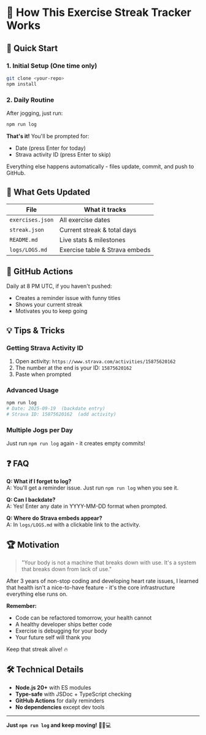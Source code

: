 # 🏃 How This Exercise Streak Tracker Works

## 🚀 Quick Start

### 1. Initial Setup (One time only)
```bash
git clone <your-repo>
npm install
```

### 2. Daily Routine
After jogging, just run:
```bash
npm run log
```

**That's it!** You'll be prompted for:
- Date (press Enter for today)
- Strava activity ID (press Enter to skip)

Everything else happens automatically - files update, commit, and push to GitHub.

## 📁 What Gets Updated

| File | What it tracks |
|------|---------------|
| `exercises.json` | All exercise dates |
| `streak.json` | Current streak & total days |
| `README.md` | Live stats & milestones |
| `logs/LOGS.md` | Exercise table & Strava embeds |

## 🔔 GitHub Actions

Daily at 8 PM UTC, if you haven't pushed:
- Creates a reminder issue with funny titles
- Shows your current streak
- Motivates you to keep going

## 💡 Tips & Tricks

### Getting Strava Activity ID
1. Open activity: `https://www.strava.com/activities/15875620162`
2. The number at the end is your ID: `15875620162`
3. Paste when prompted

### Advanced Usage
```bash
npm run log
# Date: 2025-09-19  (backdate entry)
# Strava ID: 15875620162  (add activity)
```

### Multiple Jogs per Day
Just run `npm run log` again - it creates empty commits!

## ❓ FAQ

**Q: What if I forget to log?**  
A: You'll get a reminder issue. Just run `npm run log` when you see it.

**Q: Can I backdate?**  
A: Yes! Enter any date in YYYY-MM-DD format when prompted.

**Q: Where do Strava embeds appear?**  
A: In `logs/LOGS.md` with a clickable link to the activity.

## 🏆 Motivation

> "Your body is not a machine that breaks down with use. It's a system that breaks down from lack of use."

After 3 years of non-stop coding and developing heart rate issues, I learned that health isn't a nice-to-have feature - it's the core infrastructure everything else runs on.

**Remember:**
- Code can be refactored tomorrow, your health cannot
- A healthy developer ships better code
- Exercise is debugging for your body
- Your future self will thank you

Keep that streak alive! 🔥

## 🛠️ Technical Details

- **Node.js 20+** with ES modules
- **Type-safe** with JSDoc + TypeScript checking
- **GitHub Actions** for daily reminders
- **No dependencies** except dev tools

---

**Just `npm run log` and keep moving!** 🏃‍♂️💻